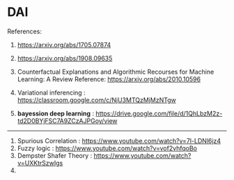 # DAI

References:
1. https://arxiv.org/abs/1705.07874
2. https://arxiv.org/abs/1908.09635

3. Counterfactual Explanations and Algorithmic Recourses for Machine Learning: A Review
Reference: https://arxiv.org/abs/2010.10596

4. Variational inferencing : https://classroom.google.com/c/NjU3MTQzMjMzNTgw
5. **bayession deep learning** : https://drive.google.com/file/d/1QhLbzM2z-td2D0BYjFSC7A9ZCzAJPGoy/view


-----
1. Spurious Correlation : https://www.youtube.com/watch?v=7l-LDNl6jz4
2. Fuzzy logic : https://www.youtube.com/watch?v=vof2vhfqoBo
3. Dempster Shafer Theory : https://www.youtube.com/watch?v=UXKtrSzwIgs
4. 
